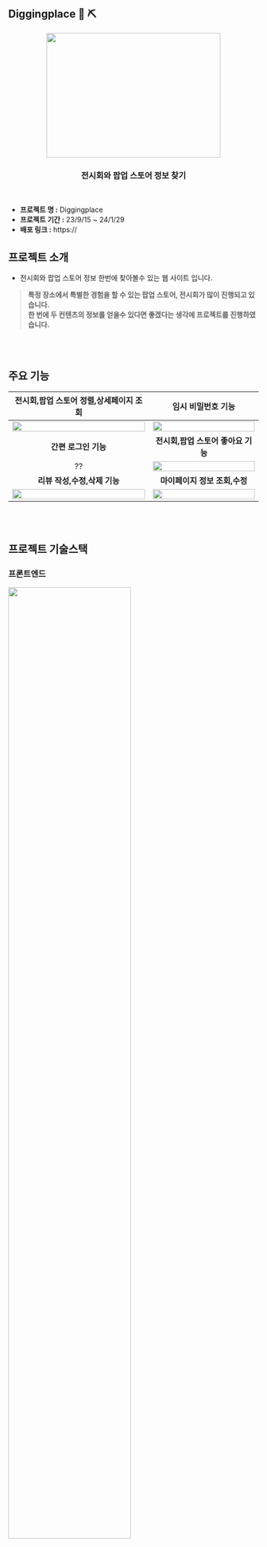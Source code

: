 ## Diggingplace  :gem: ⛏️
<div align="center">
<img src="https://github.com/sdyproject/diggingplace/assets/126428651/ba52afad-ef27-4453-8ef4-ad58cf787b75"  width="350" height="250">
   
  ### 전시회와 팝업 스토어 정보 찾기
  <br>
</div>

- **프로젝트 명 :** Diggingplace 
- **프로젝트 기간 :** 23/9/15 ~ 24/1/29
- **배포 링크 :** https:// 




## 프로젝트 소개 

- 전시회와 팝업 스토어 정보 한번에 찾아볼수 있는 웹 사이트 입니다.

  
> **특정 장소에서 특별한 경험을 할 수 있는 팝업 스토어, 전시회가 많이 진행되고 있습니다.** <br>
> **한 번에 두 컨텐츠의 정보를 얻을수 있다면 좋겠다는 생각에 프로젝트를 진행하였습니다.**



  
  



<br></br>
## 주요 기능 
|                                                  <b>전시회,팝업 스토어 정렬,상세페이지 조회</b>                                                   |                                                   <b>임시 비밀번호 기능</b>                                                   |
|:----------------------------------------------------------------------------------------------------------------------:|:---------------------------------------------------------------------------------------------------------------------:|
| <img width="100%" height="100%"  src="https://github.com/sdyproject/diggingplace/assets/126428651/6ff6249e-e4b0-4b3a-ba52-79db6eecbe68"> | <img width="100%" height="100%"  src="https://github.com/sdyproject/diggingplace/assets/126428651/4548fc63-526b-4cf9-aed7-d61c970bd630">   |
|                                                    <b>간편 로그인 기능</b>                                                     |                                                   <b>전시회,팝업 스토어 좋아요 기능</b>                                                    |
|  ??  | <img width="100%" height="100%"  src="https://github.com/sdyproject/diggingplace/assets/126428651/a20f9209-291f-4572-b545-a5c8d90eabcd">    | </br>
|                                                   <b>리뷰 작성,수정,삭제 기능</b>                                                    |                                                  <b>마이페이지 정보 조회,수정</b>                                                   |
| <img width="100%" height="100%"  src="https://github.com/sdyproject/diggingplace/assets/126428651/94572416-3c46-4ecc-a926-09924ee3bce4">  | <img width="100%" height="100%" src="https://github.com/sdyproject/diggingplace/assets/126428651/86dd8d8b-170a-483d-8435-23a325ccba76"> | </br>

<br></br>



## 프로젝트 기술스택 

### 프론트엔드
<img width="70%" height="70%"  src="https://github.com/sdyproject/diggingplace/assets/126428651/613ac374-420b-41f2-82fb-4723e0fadb1b">

### 백엔드
<img width="70%" height="70%"  src="https://github.com/sdyproject/diggingplace/assets/126428651/808db35a-3cc5-44e7-828f-eed79ac2a2d7">

### 인프라
<img width="70%" height="70%"  src="https://github.com/sdyproject/diggingplace/assets/126428651/ca1adf0a-5644-4b6c-9091-6829bbdf0b7e">



<br></br>
## 프로젝트 아키텍쳐 & 문서 
### DB Schema 
<img width="70%" height="70%"  src="https://github.com/sdyproject/diggingplace/assets/126428651/d3d7f019-f3f4-4b7d-83c6-554ee486ac00">


## CI/CD
<img width="70%" height="70%"  src="https://github.com/sdyproject/diggingplace/assets/126428651/09b49760-5c24-4803-95ed-a4d2fd192dcd">








